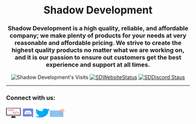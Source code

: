 <h1 align="center">Shadow Development</h1>
<h3 align="center">Shadow Development is a high quality, reliable, and affordable company; we make plenty of products for your needs at very reasonable and affordable pricing. We strive to create the highest quality products no matter what we are working on, and it is our passion to ensure out customers get the best experience and support at all times.</h3>

<p align="center">
<img src="https://komarev.com/ghpvc/?username=shadow-develops&label=Profile%20views&color=red&style=flat-square" alt="Shadow Development's Visits" />
<a href="https://shadowdevs.com" target="_blank"><img src="https://img.shields.io/website?down_color=red&down_message=Offline&label=Web%20Site&style=flat-square&up_color=brightgreen&up_message=Online&url=https%3A%2F%2Fshadowdevs.com" alt="SDWebsiteStatus" /></a>
<a href="https://shadowdevs.com/discord" target="_blank"><img src="https://img.shields.io/discord/352577622103949312?color=blue&label=%20Discord&style=flat-square" alt="SDDiscord Staus" /></a>
</p>

---

### Connect with us:

[<img align="left" alt="shadowdevs.com" height="30" width="40" src="https://raw.githubusercontent.com/AgentBUB/AgentBUB/main/src/images/website.svg" />][website]
[<img align="left" alt="Shadow Development | Discord" height="30" width="40" src="https://raw.githubusercontent.com/AgentBUB/AgentBUB/main/src/images/discord.svg" />][discord]
[<img align="left" alt="Shadow Development | Twitter" height="30" width="40" src="https://raw.githubusercontent.com/AgentBUB/AgentBUB/main/src/images/twitter.svg" />][twitter]
[<img align="left" alt="Shadow Development | Email" height="30" width="40" src="https://raw.githubusercontent.com/AgentBUB/AgentBUB/main/src/images/email.svg" />][email]

[website]: https://shadowdevs.com
[discord]: https://shadowdevs.com/discord
[twitter]: https://twitter.com/ShadowDevelops
[email]: mailto:support@shadowdevs.com
